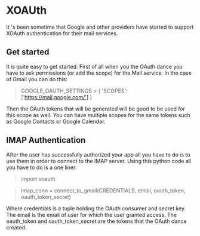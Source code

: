 XOAUth
======

It 's been sometime that Google and other providers have started to support XOAuth authentication for their mail services.

Get started
-----------

It is quite easy to get started. 
First of all when you the OAuth dance you have to ask permissions (or add the scope) for the Mail service. In the case of Gmail you can do this:

> GOOGLE_OAUTH_SETTINGS = {
>  'SCOPES':  ['https://mail.google.com/']
> }

Then the OAuth tokens that will be generated will be good to be used for this scope as well. You can have multiple scopes for the same tokens such as Google Contacts or Google Calendar.

IMAP Authentication
-------------------
After the user has successfully authorized your app all you have to do is to use them in order to connect to the IMAP server. Using this python code all you have to do is a one liner:

> import xoauth

> imap_conn = connect_to_gmail(CREDENTIALS, email, oauth_token, oauth_token_secret)

Where credentials is a tuple holding the OAuth consumer and secret key. The email is the email of user for which the user granted access. The oauth_token and oauth_token_secret are the tokens that the OAuth dance created.